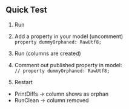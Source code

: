 ## Quick Test

1. Run 
2. Add a property in your model (uncomment)  
`property dummyOrphaned: RawUtf8;`

3. Run (columns are created)
4. Comment out published property in model:  
`// property dummyOrphaned: RawUtf8;`
3. Restart
  - PrintDiffs → column shows as orphan
  - RunClean → column removed